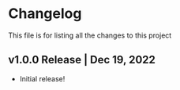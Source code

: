 # Changelog
This file is for listing all the changes to this project

## v1.0.0 Release | Dec 19, 2022
- Initial release!